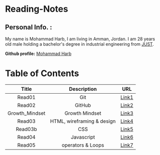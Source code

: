 # Reading-Notes

## Personal Info. :
My name is Mohammad Harb, I am living in Amman, Jordan. I am 28 years old male holding a bachelor's degree in industrial engineering from [JUST](https://www.just.edu.jo/Pages/Default.aspx). 

**Github profile:** [Mohammad Harb](https://github.com/mdharb)

# Table of Contents

| Title         | Description     | URL |
|:-------:      |:-------:        |:---------:|
| Read01        |   Git           | [Link1](read01.md)
| Read02        |   GitHub        | [Link2](read02.md)|
| Growth_Mindset|  Growth Mindset | [Link3](Growth_mindset.md)|
| Read03        |  HTML, wireframing & design|[Link4](read03.md)|  
| Read03b       | CSS             | [Link5](read03b.md)|
| Read04        | Javascript      | [Link6](read04.md)|
| Read05  | operators & Loops|[Link7](read05.md)|